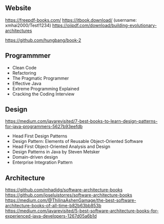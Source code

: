 ## Website
https://freepdf-books.com/
https://itbook.download/ (username: xmhai2000/Test!1234)
https://oiipdf.com/download/building-evolutionary-architectures  

https://github.com/hungbang/book-2  

## Programmmer
- Clean Code
- Refactoring
- The Pragmatic Programmer
- Effective Java
- Extreme Programming Explained
- Cracking the Coding Interview

## Design
https://medium.com/javarevisited/7-best-books-to-learn-design-patterns-for-java-programmers-5627b93eefdb  
- Head First Design Patterns
- Design Pattern: Elements of Reusable Object-Oriented Software
- Head First Object-Oriented Analysis and Design
- Design Patterns in Java by Steven Metsker
- Domain-driven design
- Enterprise Integration Pattern

## Architecture
https://github.com/mhadidg/software-architecture-books  
https://github.com/joseluistorres/software-architecture-books  
https://medium.com/@ThilinaAshenGamage/the-best-software-architecture-books-of-all-time-b82b63bb853b  
https://medium.com/javarevisited/5-best-software-architecture-books-for-experienced-java-developers-1267d05a6b1d  

